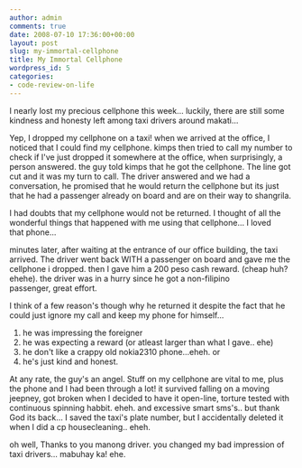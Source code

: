 ```yaml
---
author: admin
comments: true
date: 2008-07-10 17:36:00+00:00
layout: post
slug: my-immortal-cellphone
title: My Immortal Cellphone
wordpress_id: 5
categories:
- code-review-on-life
---
```


I nearly lost my precious cellphone this week... luckily, there are still some kindness and honesty left among taxi drivers around makati...

Yep, I dropped my cellphone on a taxi! when we arrived at the office, I noticed that I could find my cellphone. kimps then tried to call my number to check if I've just dropped it somewhere at the office, when surprisingly, a person answered. the guy told kimps that he got the cellphone. The line got cut and it was my turn to call. The driver answered and we had a conversation, he promised that he would return the cellphone but its just that he had a passenger already on board and are on their way to shangrila.

I had doubts that my cellphone would not be returned. I thought of all the wonderful things that happened with me using that cellphone... I loved that phone...

minutes later, after waiting at the entrance of our office building, the taxi arrived. The driver went back WITH a passenger on board and gave me the cellphone i dropped. then I gave him a 200 peso cash reward. (cheap huh? ehehe). the driver was in a hurry since he got a non-filipino passenger, great effort.

I think of a few reason's though why he returned it despite the fact that he could just ignore my call and keep my phone for himself...

1. he was impressing the foreigner
2. he was expecting a reward (or atleast larger than what I gave.. ehe)
3. he don't like a crappy old nokia2310 phone...eheh. or
4. he's just kind and honest.

At any rate, the guy's an angel. Stuff on my cellphone are vital to me, plus the phone and I had been through a lot! it survived falling on a moving jeepney, got broken when I decided to have it open-line, torture tested with continuous spinning habbit. eheh. and excessive smart sms's.. but thank God its back... I saved the taxi's plate number, but I accidentally deleted it when I did a cp housecleaning.. eheh.

oh well, Thanks to you manong driver. you changed my bad impression of taxi drivers... mabuhay ka! ehe.
